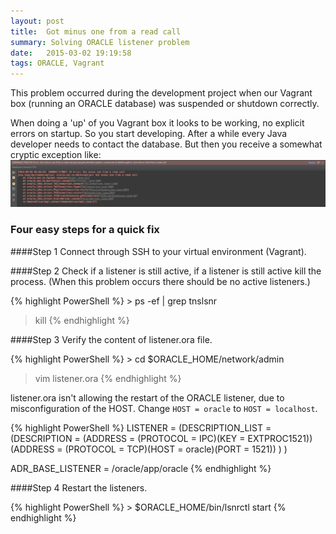 ```yaml
---
layout: post
title:  Got minus one from a read call
summary: Solving ORACLE listener problem
date:   2015-03-02 19:19:58
tags: ORACLE, Vagrant
---
```


This problem occurred during the development project when our Vagrant box (running an ORACLE database) was suspended or shutdown correctly.

When doing a 'up' of you Vagrant box it looks to be working, no explicit errors on startup. So you start developing. After a while every Java developer needs to contact the database. But then you receive a somewhat cryptic exception like:
![ORA exception](/public/images/posts/got_minus_one_from_a_read_call.png)

### Four easy steps for a quick fix

####Step 1
Connect through SSH to your virtual environment (Vagrant).

####Step 2
Check if a listener is still active, if a listener is still active kill the process. (When this problem occurs there should be no active listeners.)

{% highlight PowerShell %}
    > ps -ef | grep tnslsnr
> kill <processID>
{% endhighlight %}

####Step 3
Verify the content of listener.ora file.

{% highlight PowerShell %}
    > cd $ORACLE_HOME/network/admin
> vim listener.ora
{% endhighlight %}

listener.ora isn't allowing the restart of the ORACLE listener, due to misconfiguration of the HOST. Change `HOST = oracle` to `HOST = localhost`.

{% highlight PowerShell %}
    LISTENER =
      (DESCRIPTION_LIST =
        (DESCRIPTION =
          (ADDRESS = (PROTOCOL = IPC)(KEY = EXTPROC1521))
          (ADDRESS = (PROTOCOL = TCP)(HOST = oracle)(PORT = 1521))
        )
      )

ADR_BASE_LISTENER = /oracle/app/oracle
{% endhighlight %}

####Step 4
Restart the listeners.

{% highlight PowerShell %}
    > $ORACLE_HOME/bin/lsnrctl start
{% endhighlight %}
